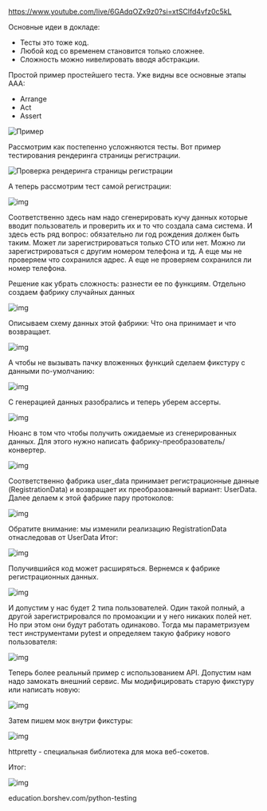 https://www.youtube.com/live/6GAdqOZx9z0?si=xtSClfd4vfz0c5kL

Основные идеи в докладе:
- Тесты это тоже код.
- Любой код со временем становится только сложнее.
- Сложность можно нивелировать вводя абстракции.

Простой пример простейшего теста. Уже видны все основные этапы AAA:
- Arrange
- Act
- Assert

![Пример](img.png)

Рассмотрим как постепенно усложняются тесты. Вот пример тестирования 
рендеринга страницы регистрации.

![Проверка рендеринга страницы регистрации](img_1.png)

А теперь рассмотрим тест самой регистрации:

![img](img_2.png)

Соответственно здесь нам надо сгенерировать кучу данных которые вводит пользователь
и проверить их и то что создала сама система. И здесь есть ряд вопрос: обязательно ли
год рождения должен быть таким. Может ли зарегистрироваться только CTO или нет. Можно ли
зарегистрироваться с другим номером телефона и тд. А еще мы не проверяем что сохранился адрес.
А еще не проверяем сохранился ли номер телефона.

Решение как убрать сложность: разнести ее по функциям. Отдельно создаем фабрику случайных данных

![img](img_3.png)

Описываем схему данных этой фабрики: Что она принимает и что возвращает.

![img](img_4.png)

А чтобы не вызывать пачку вложенных функций сделаем фикстуру с данными по-умолчанию:

![img](img_5.png)

С генерацией данных разобрались и теперь уберем ассерты.

![img](img_6.png)

Нюанс в том что чтобы получить ожидаемые из сгенерированных данных. Для этого нужно написать фабрику-преобразователь/конвертер.

![img](img_7.png)

Соответственно фабрика user_data принимает регистрационные данные (RegistrationData) и возвращает их преобразованный вариант: UserData.
Далее делаем к этой фабрике пару протоколов:

![img](img_8.png)

Обратите внимание: мы изменили реализацию RegistrationData отнаследовав от UserData
Итог:

![img](img_9.png)

Получившийся код может расширяться. Вернемся к фабрике регистрационных данных. 

![img](img_3.png)

И допустим у нас будет 2 типа пользователей. Один такой полный, а другой зарегистрировался по промоакции и у него никаких полей нет. 
Но при этом они будут работать одинаково. Тогда мы параметризуем тест инструментами pytest и определяем такую фабрику
нового пользователя:

![img](img_10.png)

Теперь более реальный пример с использованием API. Допустим нам надо замокать внешний сервис. Мы модифицировать старую фикстуру
или написать новую:

![img](img_11.png)

Затем пишем мок внутри фикстуры:

![img](img_12.png)

httpretty - специальная библиотека для мока веб-сокетов.

Итог:

![img](img_13.png)


education.borshev.com/python-testing